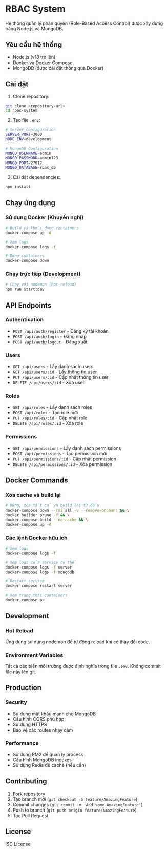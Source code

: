 # RBAC System

Hệ thống quản lý phân quyền (Role-Based Access Control) được xây dựng bằng Node.js và MongoDB.

## Yêu cầu hệ thống

- Node.js (v18 trở lên)
- Docker và Docker Compose
- MongoDB (được cài đặt thông qua Docker)

## Cài đặt

1. Clone repository:
```bash
git clone <repository-url>
cd rbac-system
```

2. Tạo file `.env`:
```bash
# Server Configuration
SERVER_PORT=3000
NODE_ENV=development

# MongoDB Configuration
MONGO_USERNAME=admin
MONGO_PASSWORD=admin123
MONGO_PORT=27017
MONGO_DATABASE=rbac_db
```

3. Cài đặt dependencies:
```bash
npm install
```

## Chạy ứng dụng

### Sử dụng Docker (Khuyến nghị)

```bash
# Build và khởi động containers
docker-compose up -d

# Xem logs
docker-compose logs -f

# Dừng containers
docker-compose down
```

### Chạy trực tiếp (Development)

```bash
# Chạy với nodemon (hot-reload)
npm run start:dev
```
## API Endpoints

### Authentication
- `POST /api/auth/register` - Đăng ký tài khoản
- `POST /api/auth/login` - Đăng nhập
- `POST /api/auth/logout` - Đăng xuất

### Users
- `GET /api/users` - Lấy danh sách users
- `GET /api/users/:id` - Lấy thông tin user
- `PUT /api/users/:id` - Cập nhật thông tin user
- `DELETE /api/users/:id` - Xóa user

### Roles
- `GET /api/roles` - Lấy danh sách roles
- `POST /api/roles` - Tạo role mới
- `PUT /api/roles/:id` - Cập nhật role
- `DELETE /api/roles/:id` - Xóa role

### Permissions
- `GET /api/permissions` - Lấy danh sách permissions
- `POST /api/permissions` - Tạo permission mới
- `PUT /api/permissions/:id` - Cập nhật permission
- `DELETE /api/permissions/:id` - Xóa permission

## Docker Commands

### Xóa cache và build lại
```bash
# Dừng, xóa tất cả và build lại từ đầu
docker-compose down --rmi all -v --remove-orphans && \
docker builder prune -f && \
docker-compose build --no-cache && \
docker-compose up -d
```

### Các lệnh Docker hữu ích
```bash
# Xem logs
docker-compose logs -f

# Xem logs của service cụ thể
docker-compose logs -f server
docker-compose logs -f mongodb

# Restart service
docker-compose restart server

# Xem trạng thái containers
docker-compose ps
```

## Development

### Hot Reload
Ứng dụng sử dụng nodemon để tự động reload khi có thay đổi code.

### Environment Variables
Tất cả các biến môi trường được định nghĩa trong file `.env`. Không commit file này lên git.

## Production

### Security
- Sử dụng mật khẩu mạnh cho MongoDB
- Cấu hình CORS phù hợp
- Sử dụng HTTPS
- Bảo vệ các routes nhạy cảm

### Performance
- Sử dụng PM2 để quản lý process
- Cấu hình MongoDB indexes
- Sử dụng Redis để cache (nếu cần)

## Contributing

1. Fork repository
2. Tạo branch mới (`git checkout -b feature/AmazingFeature`)
3. Commit changes (`git commit -m 'Add some AmazingFeature'`)
4. Push to branch (`git push origin feature/AmazingFeature`)
5. Tạo Pull Request

## License

ISC License
